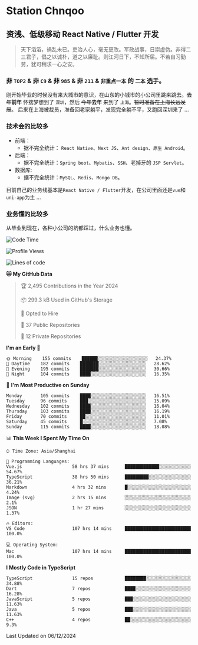 # Station Chnqoo

## 资浅、低级移动 React Native / Flutter 开发

> 天下滔滔，祸乱未已。吏治人心，毫无更改。军政战事，日崇虚伪。非得二三君子，倡之以诚朴，道之以廉耻。则江河日下，不知所届。不若自习勤劳，犹可稍求一心之安。

### 非 `TOP2` & 非 `C9` & 非 `985` & 非 `211` & `非重点一本` 的 `二本` 选手。

刚开始毕业的时候没有来大城市的意识，在山东的小城市的小公司里跳来跳去。~~去年~~**前年** 怀揣梦想到了 `深圳`，然后 ~~今年~~**去年** 来到了 `上海`。~~暂时准备在上海长远发展~~。
后来在上海被裁员，准备回老家躺平，发现完全躺不平，又跑回深圳来了 ...

### 技术会的比较多

- 前端：
  - 据不完全统计： `React Native`、`Next JS`、`Ant design`、`原生 Android`。
- 后端：
  - 据不完全统计：`Spring boot`、`Mybatis`、`SSH`、老掉牙的 `JSP Servlet`。
- 数据库:
  - 据不完全统计：`MySQL`、`Redis`、`Mongo DB`。

目前自己的业务线基本是`React Native / Flutter`开发，在公司里面还是`vue`和`uni-app`为主 ...

### 业务懂的比较多

从毕业到现在，各种小公司的坑都踩过，什么业务也懂。

<!--START_SECTION:waka-->
![Code Time](http://img.shields.io/badge/Code%20Time-6%2C843%20hrs%2016%20mins-blue)

![Profile Views](http://img.shields.io/badge/Profile%20Views-2-blue)

![Lines of code](https://img.shields.io/badge/From%20Hello%20World%20I%27ve%20Written-470%20Thousand%20lines%20of%20code-blue)

**🐱 My GitHub Data** 

> 🏆 2,495 Contributions in the Year 2024
 > 
> 📦 299.3 kB Used in GitHub's Storage 
 > 
> 💼 Opted to Hire
 > 
> 📜 37 Public Repositories 
 > 
> 🔑 12 Private Repositories  
 > 
**I'm an Early 🐤** 

```text
🌞 Morning    155 commits    ██████░░░░░░░░░░░░░░░░░░░   24.37% 
🌆 Daytime    182 commits    ███████░░░░░░░░░░░░░░░░░░   28.62% 
🌃 Evening    195 commits    ███████░░░░░░░░░░░░░░░░░░   30.66% 
🌙 Night      104 commits    ████░░░░░░░░░░░░░░░░░░░░░   16.35%

```
📅 **I'm Most Productive on Sunday** 

```text
Monday       105 commits    ████░░░░░░░░░░░░░░░░░░░░░   16.51% 
Tuesday      96 commits     ███░░░░░░░░░░░░░░░░░░░░░░   15.09% 
Wednesday    102 commits    ████░░░░░░░░░░░░░░░░░░░░░   16.04% 
Thursday     103 commits    ████░░░░░░░░░░░░░░░░░░░░░   16.19% 
Friday       70 commits     ██░░░░░░░░░░░░░░░░░░░░░░░   11.01% 
Saturday     45 commits     █░░░░░░░░░░░░░░░░░░░░░░░░   7.08% 
Sunday       115 commits    ████░░░░░░░░░░░░░░░░░░░░░   18.08%

```


📊 **This Week I Spent My Time On** 

```text
⌚︎ Time Zone: Asia/Shanghai

💬 Programming Languages: 
Vue.js                   58 hrs 37 mins      █████████████░░░░░░░░░░░░   54.67% 
TypeScript               38 hrs 50 mins      █████████░░░░░░░░░░░░░░░░   36.21% 
Markdown                 4 hrs 32 mins       █░░░░░░░░░░░░░░░░░░░░░░░░   4.24% 
Image (svg)              2 hrs 15 mins       ░░░░░░░░░░░░░░░░░░░░░░░░░   2.1% 
JSON                     1 hr 27 mins        ░░░░░░░░░░░░░░░░░░░░░░░░░   1.37%

🔥 Editors: 
VS Code                  107 hrs 14 mins     █████████████████████████   100.0%

💻 Operating System: 
Mac                      107 hrs 14 mins     █████████████████████████   100.0%

```

**I Mostly Code in TypeScript** 

```text
TypeScript               15 repos            ████████░░░░░░░░░░░░░░░░░   34.88% 
Dart                     7 repos             ████░░░░░░░░░░░░░░░░░░░░░   16.28% 
JavaScript               5 repos             ███░░░░░░░░░░░░░░░░░░░░░░   11.63% 
Java                     5 repos             ███░░░░░░░░░░░░░░░░░░░░░░   11.63% 
C++                      4 repos             ██░░░░░░░░░░░░░░░░░░░░░░░   9.3%

```



 Last Updated on 06/12/2024
<!--END_SECTION:waka-->

<!---
ChenqiaoStation/ChenqiaoStation is a ✨ special ✨ repository because its `README.md` (this file) appears on your GitHub profile.
You can click the Preview link to take a look at your changes.
--->
